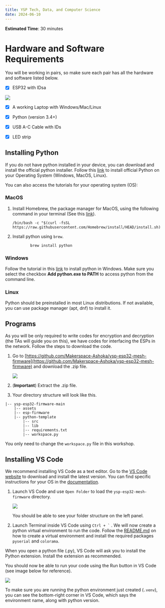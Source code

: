 ```yaml
---
title: YSP Tech, Data, and Computer Science
date: 2024-06-10
---
```


**Estimated Time**: $30$ minutes

# Hardware and Software Requirements

You will be working in pairs, so make sure each pair has all the
hardware and software listed below.

- [x] ESP32 with IDsa

![](.assets/esp32_pic.jpg)

- [x] A working Laptop with Windows/Mac/Linux

- [x] Python (version 3.4+)

- [x] USB A-C Cable with IDs

- [x] LED strip

## Installing Python

If you do not have python installed in your device, you can download and
install the official python installer. Follow this [
link](https://www.python.org/downloads/) to install official Python on
your Operating System (Windows, MacOS, Linux).

You can also access the tutorials for your operating system (OS):

### MacOS

1.  Install Homebrew, the package manager for MacOS, using the following command in your terminal (See this [link](https://brew.sh/)).

		/bin/bash -c "$(curl -fsSL https://raw.githubusercontent.com/Homebrew/install/HEAD/install.sh)"

2.  Install python using `brew`.

                brew install python

### Windows

Follow the tutorial in this [link](https://www.digitalocean.com/community/tutorials/install-python-windows-10) to install python in Windows. Make sure you select the checkbox **Add python.exe to PATH** to access python from the command line.

### Linux

Python should be preinstalled in most Linux distributions. If not
available, you can use package manager (apt, dnf) to install it.

## Programs

As you will be only required to write codes for encryption and
decryption (the TAs will guide you on this), we have codes for
interfacing the ESPs in the network. Follow the steps to download the
code.

1.  Go to [https://github.com/Makerspace-Ashoka/ysp-esp32-mesh-firmware](https://github.com/Makerspace-Ashoka/ysp-esp32-mesh-firmware) and download the .zip file.
	
	![](.assets/ysp_firmware.png)

2.  (**Important**) Extract the .zip file.

3.  Your directory structure will look like this.
```
|-- ysp-esp32-firmware-main
	|-- assets
 	|-- esp-firmware
  	|-- python-template
	  	|-- src
      	|-- lib
      	|-- requirements.txt
     	|-- workspace.py
```

 You only need to change the `workspace.py` file in this workshop.

## Installing VS Code

We recommend installing VS Code as a text editor. Go to the [VS Code website](https://code.visualstudio.com/) to download and install the
latest version. You can find specific instructions for your OS in the
[documentation](https://code.visualstudio.com/docs/setup/setup-overview).

1.  Launch VS Code and use `Open Folder` to load the
    `ysp-esp32-mesh-firmware` directory.
	
	![](.assets/vs_code_folder.png)

    You should be able to see your folder structure on the left panel.

2.  Launch Terminal inside VS Code using `` Ctrl + ` `` . We will now create a python virtual environment to run the code. Follow the [README.md](https://github.com/Makerspace-Ashoka/ysp-esp32-mesh-firmware/blob/main/README.md) on how to create a virtual environment and install the required packages `pyserial` and `colorama`.

When you open a python file (.py), VS Code will ask you to install the Python extension. Install the extension as recommended.

You should now be able to run your code using the Run button in VS Code (see image below for reference).

![](.assets/vscode-run-code.png)

To make sure you are running the python environment just created
(`.venv`), you can see the bottom-right corner in VS Code, which says the environment name, along with python version.
